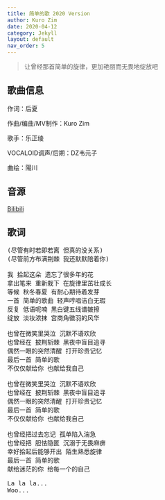 ```yaml
---
title: 简单的歌 2020 Version
author: Kuro Zim
date: 2020-04-12
category: Jekyll
layout: default
nav_order: 5
---
```


>  让曾经那首简单的旋律，更加艳丽而无畏地绽放吧

## 歌曲信息

作词：后夏 

作曲/编曲/MV制作：Kuro Zim

歌手：乐正绫

VOCALOID调声/后期：DZ韦元子

曲绘：陽川

## 音源

[Bilibili](https://www.bilibili.com/video/BV1Vt4y1U7oN)

## 歌词

<pre>
(尽管有时若即若离 但真的没关系)
(尽管前方布满荆棘 我还默默陪着你)

我 拾起这朵 遗忘了很多年的花
拿出笔来 重新栽下 在旋律里茁壮成长
等候 秋冬春夏 有耐心期待着发芽
一首 简单的歌曲 轻声哼唱洁白无瑕
反复 低语呢喃 黑白键五线谱皴擦
绽放 淡妆浓抹 宫商角徵羽的风华

也曾在微笑里哭泣 沉默不语欢欣
也曾经在 披荆斩棘 黑夜中盲目追寻
偶然一眼的突然清醒 打开珍贵记忆
最后一首 简单的歌
不仅仅献给你 也献给我自己

也曾在微笑里哭泣 沉默不语欢欣
也曾经在 披荆斩棘 黑夜中盲目追寻
偶然一眼的突然清醒 打开珍贵记忆
最后一首 简单的歌
不仅仅献给你 也献给我自己

也曾经把过去忘记 孤单陷入湍急
也曾经把 胆怯隐匿 沉溺于无畏麻痹
幸好拾起后能够开出 陌生熟悉旋律
最后一首 简单的歌
献给迷茫的你 给每一个的自己

La la la...
Woo...</pre>

